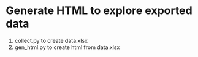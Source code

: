 # Generate HTML to explore exported data


1. collect.py to create data.xlsx
2. gen_html.py to create html from data.xlsx
